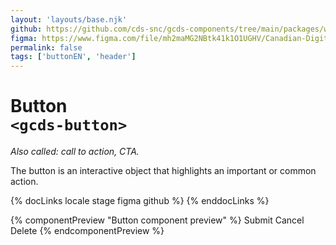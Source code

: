 ```yaml
---
layout: 'layouts/base.njk'
github: https://github.com/cds-snc/gcds-components/tree/main/packages/web/src/components/gcds-button
figma: https://www.figma.com/file/mh2maMG2NBtk41k1O1UGHV/Canadian-Digital-Service%E2%80%A8---GC-Design-System?type=design&node-id=817-4607&mode=design&t=qwNFRgCKhnoUtRXO-0
permalink: false
tags: ['buttonEN', 'header']
---
```


# Button <br>`<gcds-button>`

_Also called: call to action, CTA._

The button is an interactive object that highlights an important or common action.

{% docLinks locale stage figma github %}
{% enddocLinks %}

{% componentPreview "Button component preview" %}
<gcds-button class="me-300" button-role="primary">Submit</gcds-button>
<gcds-button class="me-300" button-role="secondary">Cancel</gcds-button>
<gcds-button class="me-300" button-role="danger">Delete</gcds-button>
{% endcomponentPreview %}
